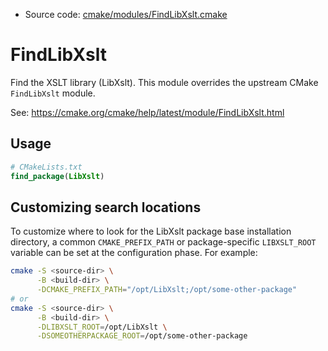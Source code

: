 <!-- This is auto-generated file. -->
* Source code: [cmake/modules/FindLibXslt.cmake](https://github.com/petk/php-build-system/blob/master/cmake/cmake/modules/FindLibXslt.cmake)

# FindLibXslt

Find the XSLT library (LibXslt). This module overrides the upstream CMake
`FindLibXslt` module.

See: https://cmake.org/cmake/help/latest/module/FindLibXslt.html

## Usage

```cmake
# CMakeLists.txt
find_package(LibXslt)
```

## Customizing search locations

To customize where to look for the LibXslt package base
installation directory, a common `CMAKE_PREFIX_PATH` or
package-specific `LIBXSLT_ROOT` variable can be set at
the configuration phase. For example:

```sh
cmake -S <source-dir> \
      -B <build-dir> \
      -DCMAKE_PREFIX_PATH="/opt/LibXslt;/opt/some-other-package"
# or
cmake -S <source-dir> \
      -B <build-dir> \
      -DLIBXSLT_ROOT=/opt/LibXslt \
      -DSOMEOTHERPACKAGE_ROOT=/opt/some-other-package
```
